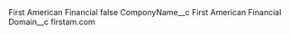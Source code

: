 <?xml version="1.0" encoding="UTF-8"?>
<CustomMetadata xmlns="http://soap.sforce.com/2006/04/metadata" xmlns:xsi="http://www.w3.org/2001/XMLSchema-instance" xmlns:xsd="http://www.w3.org/2001/XMLSchema">
    <label>First American Financial</label>
    <protected>false</protected>
    <values>
        <field>ComponyName__c</field>
        <value xsi:type="xsd:string">First American Financial</value>
    </values>
    <values>
        <field>Domain__c</field>
        <value xsi:type="xsd:string">firstam.com</value>
    </values>
</CustomMetadata>
